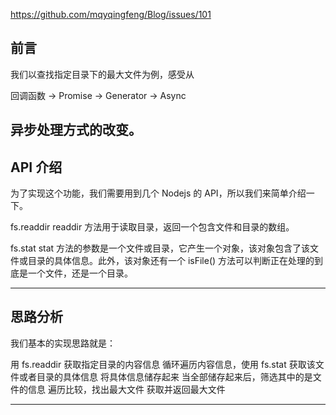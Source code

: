 https://github.com/mqyqingfeng/Blog/issues/101

## 前言

我们以查找指定目录下的最大文件为例，感受从

回调函数 -> Promise -> Generator -> Async

## 异步处理方式的改变。

## API 介绍

为了实现这个功能，我们需要用到几个 Nodejs 的 API，所以我们来简单介绍一下。

fs.readdir
readdir 方法用于读取目录，返回一个包含文件和目录的数组。

fs.stat
stat 方法的参数是一个文件或目录，它产生一个对象，该对象包含了该文件或目录的具体信息。此外，该对象还有一个 isFile() 方法可以判断正在处理的到底是一个文件，还是一个目录。

---

## 思路分析

我们基本的实现思路就是：

用 fs.readdir 获取指定目录的内容信息
循环遍历内容信息，使用 fs.stat 获取该文件或者目录的具体信息
将具体信息储存起来
当全部储存起来后，筛选其中的是文件的信息
遍历比较，找出最大文件
获取并返回最大文件

---
